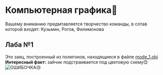 # Компьютерная графика🥰
Вашему вниманию предмтавляется творчество команды, в сотав которой входят: Кузьмин, Рогов, Филимонова
## Лаба №1
Это заяц, построенный из полигонов, находящиеся в файле [mode_1.obj](https://github.com/h0rNAs/comp-graphics-labs/blob/main/lab1/model_1.obj)\
__Интересный факт:__ зайчик подстраивается под цветовую схему😊
<picture>
 <source media="(prefers-color-scheme: dark)" srcset="lab1/dark.png">
 <source media="(prefers-color-scheme: light)" srcset="lab1/light.png">
 <img alt="ОШИБОЧКА😢">
</picture>
